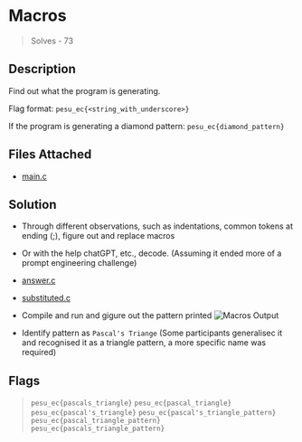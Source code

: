 # Macros
> Solves - 73

## Description
Find out what the program is generating.

Flag format: ```pesu_ec{<string_with_underscore>}```

If the program is generating a diamond pattern:
```pesu_ec{diamond_pattern}```

## Files Attached
- [main.c](./main.c)

## Solution

- Through different observations, such as indentations, common tokens at ending (;), figure out and replace macros

- Or with the help chatGPT, etc., decode. (Assuming it ended more of a prompt engineering challenge)

- [answer.c](./answer.c)
- [substituted.c](./substituted.c)

- Compile and run and gigure out the pattern printed
![Macros Output](../../Images/macros.png)

- Identify pattern as `Pascal's Triange` (Some participants generalisec it and recognised it as a triangle pattern, a more specific name was required)

## Flags
>`pesu_ec{pascals_triangle}`
>`pesu_ec{pascal_triangle}`
>`pesu_ec{pascal's_triangle}`
>`pesu_ec{pascal's_triangle_pattern}`
>`pesu_ec{pascal_triangle_pattern}`
>`pesu_ec{pascals_triangle_pattern}`
